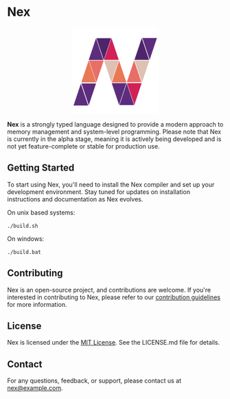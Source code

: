 
# Nex

<div align="center">
  <img src="./.github/logo.svg" alt="Nex Logo" width="200">
</div>

**Nex** is a strongly typed language designed to provide a modern approach to memory management and system-level programming. Please note that Nex is currently in the alpha stage, meaning it is actively being developed and is not yet feature-complete or stable for production use.

## Getting Started

To start using Nex, you'll need to install the Nex compiler and set up your development environment. Stay tuned for updates on installation instructions and documentation as Nex evolves.

On unix based systems: 
```
./build.sh
```

On windows:
```
./build.bat
```

## Contributing

Nex is an open-source project, and contributions are welcome. If you're interested in contributing to Nex, please refer to our [contribution guidelines](CONTRIBUTING.md) for more information.

## License

Nex is licensed under the [MIT License](LICENSE.md). See the LICENSE.md file for details.

## Contact

For any questions, feedback, or support, please contact us at [nex@example.com](mailto:nexcontact@gmail.com).
```